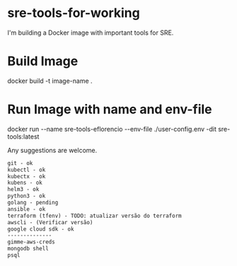 # sre-tools-for-working
I'm building a Docker image with important tools for SRE.
# Build Image
docker build -t image-name .
# Run Image with name and env-file
docker run --name sre-tools-eflorencio --env-file ./user-config.env -dit sre-tools:latest

Any suggestions are welcome.

```html
git - ok
kubectl - ok
kubectx - ok
kubens - ok
helm3 - ok
python3 - ok
golang - pending
ansible - ok
terraform (tfenv) - TODO: atualizar versão do terraform
awscli - (Verificar versão)
google cloud sdk - ok
--------------
gimme-aws-creds
mongodb shell
psql
```



